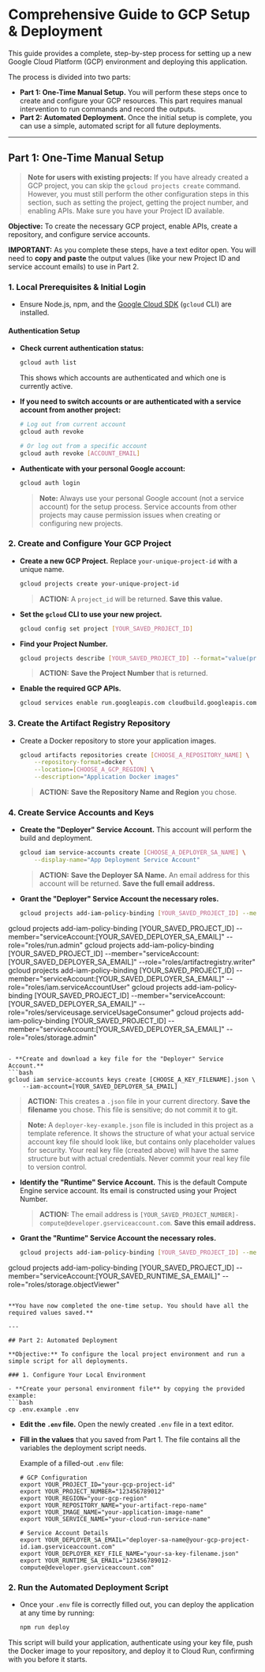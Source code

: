 # Comprehensive Guide to GCP Setup & Deployment

This guide provides a complete, step-by-step process for setting up a new Google Cloud Platform (GCP) environment and deploying this application.

The process is divided into two parts:
- **Part 1: One-Time Manual Setup.** You will perform these steps once to create and configure your GCP resources. This part requires manual intervention to run commands and record the outputs.
- **Part 2: Automated Deployment.** Once the initial setup is complete, you can use a simple, automated script for all future deployments.

---

## Part 1: One-Time Manual Setup

> **Note for users with existing projects:** If you have already created a GCP project, you can skip the `gcloud projects create` command. However, you must still perform the other configuration steps in this section, such as setting the project, getting the project number, and enabling APIs. Make sure you have your Project ID available.

**Objective:** To create the necessary GCP project, enable APIs, create a repository, and configure service accounts.

**IMPORTANT:** As you complete these steps, have a text editor open. You will need to **copy and paste** the output values (like your new Project ID and service account emails) to use in Part 2.

### 1. Local Prerequisites & Initial Login

- Ensure Node.js, npm, and the [Google Cloud SDK](https://cloud.google.com/sdk/docs/install) (`gcloud` CLI) are installed.

#### Authentication Setup

- **Check current authentication status:**
  ```bash
  gcloud auth list
  ```
  This shows which accounts are authenticated and which one is currently active.

- **If you need to switch accounts or are authenticated with a service account from another project:**
  ```bash
  # Log out from current account
  gcloud auth revoke
  
  # Or log out from a specific account
  gcloud auth revoke [ACCOUNT_EMAIL]
  ```

- **Authenticate with your personal Google account:**
  ```bash
  gcloud auth login
  ```
  > **Note:** Always use your personal Google account (not a service account) for the setup process. Service accounts from other projects may cause permission issues when creating or configuring new projects.

### 2. Create and Configure Your GCP Project

- **Create a new GCP Project.** Replace `your-unique-project-id` with a unique name.
  ```bash
  gcloud projects create your-unique-project-id
  ```
  > **ACTION:** A `project_id` will be returned. **Save this value.**

- **Set the `gcloud` CLI to use your new project.**
  ```bash
  gcloud config set project [YOUR_SAVED_PROJECT_ID]
  ```

- **Find your Project Number.**
  ```bash
  gcloud projects describe [YOUR_SAVED_PROJECT_ID] --format="value(projectNumber)"
  ```
  > **ACTION:** **Save the Project Number** that is returned.

- **Enable the required GCP APIs.**
  ```bash
  gcloud services enable run.googleapis.com cloudbuild.googleapis.com artifactregistry.googleapis.com cloudresourcemanager.googleapis.com iam.googleapis.com serviceusage.googleapis.com
  ```

### 3. Create the Artifact Registry Repository

- Create a Docker repository to store your application images.
  ```bash
  gcloud artifacts repositories create [CHOOSE_A_REPOSITORY_NAME] \
      --repository-format=docker \
      --location=[CHOOSE_A_GCP_REGION] \
      --description="Application Docker images"
  ```
  > **ACTION:** **Save the Repository Name and Region** you chose.

### 4. Create Service Accounts and Keys

- **Create the "Deployer" Service Account.** This account will perform the build and deployment.
  ```bash
  gcloud iam service-accounts create [CHOOSE_A_DEPLOYER_SA_NAME] \
      --display-name="App Deployment Service Account"
  ```
  > **ACTION:** **Save the Deployer SA Name.** An email address for this account will be returned. **Save the full email address.**

- **Grant the "Deployer" Service Account the necessary roles.**
  ```bash
  gcloud projects add-iam-policy-binding [YOUR_SAVED_PROJECT_ID] --member="serviceAccount:[YOUR_SAVED_DEPLOYER_SA_EMAIL]" --role="roles/cloudbuild.builds.editor"
gcloud projects add-iam-policy-binding [YOUR_SAVED_PROJECT_ID] --member="serviceAccount:[YOUR_SAVED_DEPLOYER_SA_EMAIL]" --role="roles/run.admin"
gcloud projects add-iam-policy-binding [YOUR_SAVED_PROJECT_ID] --member="serviceAccount:[YOUR_SAVED_DEPLOYER_SA_EMAIL]" --role="roles/artifactregistry.writer"
gcloud projects add-iam-policy-binding [YOUR_SAVED_PROJECT_ID] --member="serviceAccount:[YOUR_SAVED_DEPLOYER_SA_EMAIL]" --role="roles/iam.serviceAccountUser"
gcloud projects add-iam-policy-binding [YOUR_SAVED_PROJECT_ID] --member="serviceAccount:[YOUR_SAVED_DEPLOYER_SA_EMAIL]" --role="roles/serviceusage.serviceUsageConsumer"
gcloud projects add-iam-policy-binding [YOUR_SAVED_PROJECT_ID] --member="serviceAccount:[YOUR_SAVED_DEPLOYER_SA_EMAIL]" --role="roles/storage.admin"
  ```

- **Create and download a key file for the "Deployer" Service Account.**
  ```bash
  gcloud iam service-accounts keys create [CHOOSE_A_KEY_FILENAME].json \
      --iam-account=[YOUR_SAVED_DEPLOYER_SA_EMAIL]
  ```
  > **ACTION:** This creates a `.json` file in your current directory. **Save the filename** you chose. This file is sensitive; do not commit it to git.

  > **Note:** A `deployer-key-example.json` file is included in this project as a template reference. It shows the structure of what your actual service account key file should look like, but contains only placeholder values for security. Your real key file (created above) will have the same structure but with actual credentials. Never commit your real key file to version control.

- **Identify the "Runtime" Service Account.** This is the default Compute Engine service account. Its email is constructed using your Project Number.
  > **ACTION:** The email address is `[YOUR_SAVED_PROJECT_NUMBER]-compute@developer.gserviceaccount.com`. **Save this email address.**

- **Grant the "Runtime" Service Account the necessary roles.**
  ```bash
  gcloud projects add-iam-policy-binding [YOUR_SAVED_PROJECT_ID] --member="serviceAccount:[YOUR_SAVED_RUNTIME_SA_EMAIL]" --role="roles/artifactregistry.reader"
gcloud projects add-iam-policy-binding [YOUR_SAVED_PROJECT_ID] --member="serviceAccount:[YOUR_SAVED_RUNTIME_SA_EMAIL]" --role="roles/storage.objectViewer"
  ```

**You have now completed the one-time setup. You should have all the required values saved.**

---

## Part 2: Automated Deployment

**Objective:** To configure the local project environment and run a simple script for all deployments.

### 1. Configure Your Local Environment

- **Create your personal environment file** by copying the provided example:
  ```bash
  cp .env.example .env
  ```

- **Edit the `.env` file.** Open the newly created `.env` file in a text editor.
- **Fill in the values** that you saved from Part 1. The file contains all the variables the deployment script needs.

  Example of a filled-out `.env` file:
  ```
  # GCP Configuration
  export YOUR_PROJECT_ID="your-gcp-project-id"
  export YOUR_PROJECT_NUMBER="123456789012"
  export YOUR_REGION="your-gcp-region"
  export YOUR_REPOSITORY_NAME="your-artifact-repo-name"
  export YOUR_IMAGE_NAME="your-application-image-name"
  export YOUR_SERVICE_NAME="your-cloud-run-service-name"

  # Service Account Details
  export YOUR_DEPLOYER_SA_EMAIL="deployer-sa-name@your-gcp-project-id.iam.gserviceaccount.com"
  export YOUR_DEPLOYER_KEY_FILE_NAME="your-sa-key-filename.json"
  export YOUR_RUNTIME_SA_EMAIL="123456789012-compute@developer.gserviceaccount.com"
  ```

### 2. Run the Automated Deployment Script

- Once your `.env` file is correctly filled out, you can deploy the application at any time by running:
  ```bash
  npm run deploy
  ```

This script will build your application, authenticate using your key file, push the Docker image to your repository, and deploy it to Cloud Run, confirming with you before it starts.
